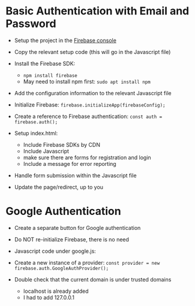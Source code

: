 # Basic Authentication with Email and Password

- Setup the project in the [Firebase console](https://console.firebase.google.com)
- Copy the relevant setup code (this will go in the Javascript file)

- Install the Firebase SDK:
    - `npm install firebase`
    - May need to install npm first: `sudo apt install npm`
- Add the configuration information to the relevant Javascript file

- Initialize Firebase: `firebase.initializeApp(firebaseConfig);`
- Create a reference to Firebase authentication: `const auth = firebase.auth();`

- Setup index.html:
    - Include Firebase SDKs by CDN
    - Include Javascript
    - make sure there are forms for registration and login
    - Include a message for error reporting

- Handle form submission within the Javascript file
- Update the page/redirect, up to you

# Google Authentication

- Create a separate button for Google authentication
- Do NOT re-initialize Firebase, there is no need

- Javascript code under google.js:
- Create a new instance of a provider: `const provider = new firebase.auth.GoogleAuthProvider();`

- Double check that the current domain is under trusted domains
    - localhost is already added
    - I had to add 127.0.0.1